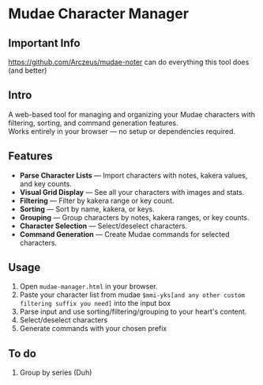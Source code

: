# Mudae Character Manager

## Important Info

https://github.com/Arczeus/mudae-noter can do everything this tool does (and better) 

## Intro

A web-based tool for managing and organizing your Mudae characters with filtering, sorting, and command generation features.  
Works entirely in your browser — no setup or dependencies required.


## Features

- **Parse Character Lists** — Import characters with notes, kakera values, and key counts.  
- **Visual Grid Display** — See all your characters with images and stats.
- **Filtering** — Filter by kakera range or key count.  
- **Sorting** — Sort by name, kakera, or keys.  
- **Grouping** — Group characters by notes, kakera ranges, or key counts.  
- **Character Selection** — Select/deselect characters.
- **Command Generation** — Create Mudae commands for selected characters.


## Usage

1. Open `mudae-manager.html` in your browser.  
2. Paste your character list from mudae `$mmi-yks[and any other custom filtering suffix you need]` into the input box
3. Parse input and use sorting/filtering/grouping to your heart's content.
4. Select/deselect characters
5. Generate commands with your chosen prefix

## To do
1. Group by series (Duh)

